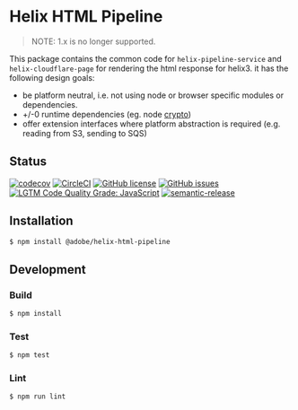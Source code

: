 # Helix HTML Pipeline

> NOTE: 1.x is no longer supported.

This package contains the common code for `helix-pipeline-service` and `helix-cloudflare-page` for rendering the html response for helix3. it has the following design goals:

- be platform neutral, i.e. not using node or browser specific modules or dependencies.
- +/-0 runtime dependencies (eg. node [crypto](https://nodejs.org/api/crypto.html))
- offer extension interfaces where platform abstraction is required (e.g. reading from S3, sending to SQS)

## Status
[![codecov](https://img.shields.io/codecov/c/github/adobe/helix-html-pipeline.svg)](https://codecov.io/gh/adobe/helix-html-pipeline)
[![CircleCI](https://img.shields.io/circleci/project/github/adobe/helix-html-pipeline.svg)](https://circleci.com/gh/adobe/helix-html-pipeline)
[![GitHub license](https://img.shields.io/github/license/adobe/helix-html-pipeline.svg)](https://github.com/adobe/helix-html-pipeline/blob/master/LICENSE.txt)
[![GitHub issues](https://img.shields.io/github/issues/adobe/helix-html-pipeline.svg)](https://github.com/adobe/helix-html-pipeline/issues)
[![LGTM Code Quality Grade: JavaScript](https://img.shields.io/lgtm/grade/javascript/g/adobe/helix-html-pipeline.svg?logo=lgtm&logoWidth=18)](https://lgtm.com/projects/g/adobe/helix-html-pipeline)
[![semantic-release](https://img.shields.io/badge/%20%20%F0%9F%93%A6%F0%9F%9A%80-semantic--release-e10079.svg)](https://github.com/semantic-release/semantic-release)

## Installation

```bash
$ npm install @adobe/helix-html-pipeline
```
## Development

### Build

```bash
$ npm install
```

### Test

```bash
$ npm test
```

### Lint

```bash
$ npm run lint
```
